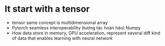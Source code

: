 # It start with a tensor

* tensor same concept is multidimensional array
* Pytorch seamless interoperability (tương tác hoàn hảo) Numpy
* How data store in memory, GPU acceleration, represent several diff kind of data that enables learning with neural network

